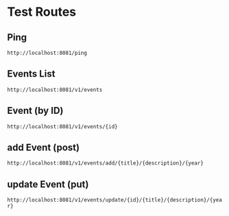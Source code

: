 # Test Routes

## Ping

`http://localhost:8081/ping`

## Events List

`http://localhost:8081/v1/events`

## Event (by ID)

`http://localhost:8081/v1/events/{id}`

## add Event (post)

`http://localhost:8081/v1/events/add/{title}/{description}/{year}`

## update Event (put)
`http://localhost:8081/v1/events/update/{id}/{title}/{description}/{year}`